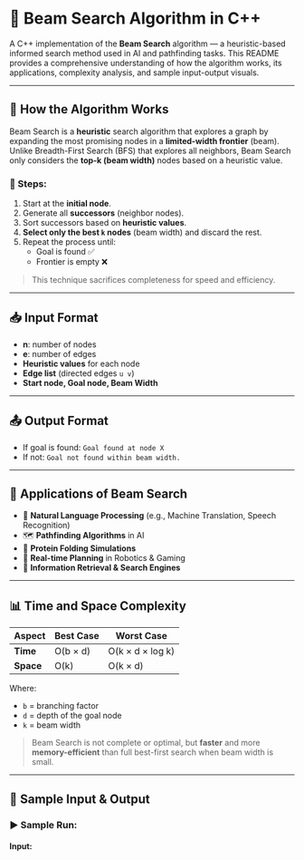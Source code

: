 # 🔎 Beam Search Algorithm in C++

A C++ implementation of the **Beam Search** algorithm — a heuristic-based informed search method used in AI and pathfinding tasks. This README provides a comprehensive understanding of how the algorithm works, its applications, complexity analysis, and sample input-output visuals.

---

## 📘 How the Algorithm Works

Beam Search is a **heuristic** search algorithm that explores a graph by expanding the most promising nodes in a **limited-width frontier** (beam). Unlike Breadth-First Search (BFS) that explores all neighbors, Beam Search only considers the **top-k (beam width)** nodes based on a heuristic value.

### 🔁 Steps:
1. Start at the **initial node**.
2. Generate all **successors** (neighbor nodes).
3. Sort successors based on **heuristic values**.
4. **Select only the best `k` nodes** (beam width) and discard the rest.
5. Repeat the process until:
   - Goal is found ✅
   - Frontier is empty ❌

> This technique sacrifices completeness for speed and efficiency.

---

## 📥 Input Format

- **n**: number of nodes  
- **e**: number of edges  
- **Heuristic values** for each node  
- **Edge list** (directed edges `u v`)  
- **Start node, Goal node, Beam Width**

---

## 📤 Output Format

- If goal is found: `Goal found at node X`  
- If not: `Goal not found within beam width.`

---

## 🧠 Applications of Beam Search

- 🤖 **Natural Language Processing** (e.g., Machine Translation, Speech Recognition)
- 🗺️ **Pathfinding Algorithms** in AI
- 🧬 **Protein Folding Simulations**
- 🔎 **Real-time Planning** in Robotics & Gaming
- 📡 **Information Retrieval & Search Engines**

---

## 📊 Time and Space Complexity

| Aspect       | Best Case        | Worst Case       |
|--------------|------------------|------------------|
| **Time**     | O(b × d)         | O(k × d × log k) |
| **Space**    | O(k)             | O(k × d)         |

Where:  
- `b` = branching factor  
- `d` = depth of the goal node  
- `k` = beam width  

> Beam Search is not complete or optimal, but **faster** and more **memory-efficient** than full best-first search when beam width is small.

---

## 🧪 Sample Input & Output

### ▶️ Sample Run:

#### Input:
